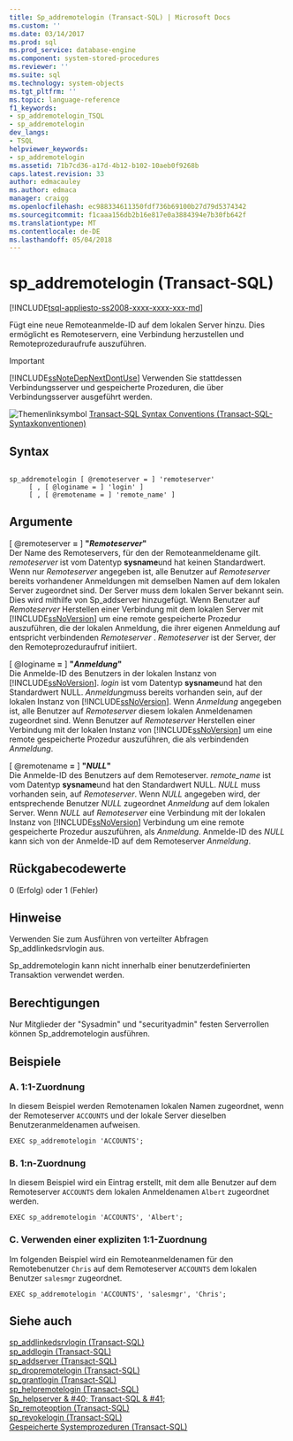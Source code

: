 ```yaml
---
title: Sp_addremotelogin (Transact-SQL) | Microsoft Docs
ms.custom: ''
ms.date: 03/14/2017
ms.prod: sql
ms.prod_service: database-engine
ms.component: system-stored-procedures
ms.reviewer: ''
ms.suite: sql
ms.technology: system-objects
ms.tgt_pltfrm: ''
ms.topic: language-reference
f1_keywords:
- sp_addremotelogin_TSQL
- sp_addremotelogin
dev_langs:
- TSQL
helpviewer_keywords:
- sp_addremotelogin
ms.assetid: 71b7cd36-a17d-4b12-b102-10aeb0f9268b
caps.latest.revision: 33
author: edmacauley
ms.author: edmaca
manager: craigg
ms.openlocfilehash: ec988334611350fdf736b69100b27d79d5374342
ms.sourcegitcommit: f1caaa156db2b16e817e0a3884394e7b30fb642f
ms.translationtype: MT
ms.contentlocale: de-DE
ms.lasthandoff: 05/04/2018
---
```

# <a name="spaddremotelogin-transact-sql"></a>sp_addremotelogin (Transact-SQL)
[!INCLUDE[tsql-appliesto-ss2008-xxxx-xxxx-xxx-md](../../includes/tsql-appliesto-ss2008-xxxx-xxxx-xxx-md.md)]

  Fügt eine neue Remoteanmelde-ID auf dem lokalen Server hinzu. Dies ermöglicht es Remoteservern, eine Verbindung herzustellen und Remoteprozeduraufrufe auszuführen.  
  
> [!IMPORTANT]  
>  [!INCLUDE[ssNoteDepNextDontUse](../../includes/ssnotedepnextdontuse-md.md)] Verwenden Sie stattdessen Verbindungsserver und gespeicherte Prozeduren, die über Verbindungsserver ausgeführt werden.  
  
 ![Themenlinksymbol](../../database-engine/configure-windows/media/topic-link.gif "Topic link icon") [Transact-SQL Syntax Conventions (Transact-SQL-Syntaxkonventionen)](../../t-sql/language-elements/transact-sql-syntax-conventions-transact-sql.md)  
  
## <a name="syntax"></a>Syntax  
  
```  
  
sp_addremotelogin [ @remoteserver = ] 'remoteserver'   
     [ , [ @loginame = ] 'login' ]   
     [ , [ @remotename = ] 'remote_name' ]  
```  
  
## <a name="arguments"></a>Argumente  
 [ @remoteserver **=** ] **"***Remoteserver***"**  
 Der Name des Remoteservers, für den der Remoteanmeldename gilt. *remoteserver* ist vom Datentyp **sysname**und hat keinen Standardwert. Wenn nur *Remoteserver* angegeben ist, alle Benutzer auf *Remoteserver* bereits vorhandener Anmeldungen mit demselben Namen auf dem lokalen Server zugeordnet sind. Der Server muss dem lokalen Server bekannt sein. Dies wird mithilfe von Sp_addserver hinzugefügt. Wenn Benutzer auf *Remoteserver* Herstellen einer Verbindung mit dem lokalen Server mit [!INCLUDE[ssNoVersion](../../includes/ssnoversion-md.md)] um eine remote gespeicherte Prozedur auszuführen, die der lokalen Anmeldung, die ihrer eigenen Anmeldung auf entspricht verbindenden *Remoteserver* . *Remoteserver* ist der Server, der den Remoteprozeduraufruf initiiert.  
  
 [ @loginame **=** ] **"***Anmeldung***"**  
 Die Anmelde-ID des Benutzers in der lokalen Instanz von [!INCLUDE[ssNoVersion](../../includes/ssnoversion-md.md)]. *login* ist vom Datentyp **sysname**und hat den Standardwert NULL. *Anmeldung*muss bereits vorhanden sein, auf der lokalen Instanz von [!INCLUDE[ssNoVersion](../../includes/ssnoversion-md.md)]. Wenn *Anmeldung* angegeben ist, alle Benutzer auf *Remoteserver* diesem lokalen Anmeldenamen zugeordnet sind. Wenn Benutzer auf *Remoteserver* Herstellen einer Verbindung mit der lokalen Instanz von [!INCLUDE[ssNoVersion](../../includes/ssnoversion-md.md)] um eine remote gespeicherte Prozedur auszuführen, die als verbindenden *Anmeldung*.  
  
 [ @remotename **=** ] **"***NULL***"**  
 Die Anmelde-ID des Benutzers auf dem Remoteserver. *remote_name* ist vom Datentyp **sysname**und hat den Standardwert NULL. *NULL* muss vorhanden sein, auf *Remoteserver*. Wenn *NULL* angegeben wird, der entsprechende Benutzer *NULL* zugeordnet *Anmeldung* auf dem lokalen Server. Wenn *NULL* auf *Remoteserver* eine Verbindung mit der lokalen Instanz von [!INCLUDE[ssNoVersion](../../includes/ssnoversion-md.md)] Verbindung um eine remote gespeicherte Prozedur auszuführen, als *Anmeldung*. Anmelde-ID des *NULL* kann sich von der Anmelde-ID auf dem Remoteserver *Anmeldung*.  
  
## <a name="return-code-values"></a>Rückgabecodewerte  
 0 (Erfolg) oder 1 (Fehler)  
  
## <a name="remarks"></a>Hinweise  
 Verwenden Sie zum Ausführen von verteilter Abfragen Sp_addlinkedsrvlogin aus.  
  
 Sp_addremotelogin kann nicht innerhalb einer benutzerdefinierten Transaktion verwendet werden.  
  
## <a name="permissions"></a>Berechtigungen  
 Nur Mitglieder der "Sysadmin" und "securityadmin" festen Serverrollen können Sp_addremotelogin ausführen.  
  
## <a name="examples"></a>Beispiele  
  
### <a name="a-mapping-one-to-one"></a>A. 1:1-Zuordnung  
 In diesem Beispiel werden Remotenamen lokalen Namen zugeordnet, wenn der Remoteserver `ACCOUNTS` und der lokale Server dieselben Benutzeranmeldenamen aufweisen.  
  
```  
EXEC sp_addremotelogin 'ACCOUNTS';  
```  
  
### <a name="b-mapping-many-to-one"></a>B. 1:n-Zuordnung  
 In diesem Beispiel wird ein Eintrag erstellt, mit dem alle Benutzer auf dem Remoteserver `ACCOUNTS` dem lokalen Anmeldenamen `Albert` zugeordnet werden.  
  
```  
EXEC sp_addremotelogin 'ACCOUNTS', 'Albert';  
```  
  
### <a name="c-using-explicit-one-to-one-mapping"></a>C. Verwenden einer expliziten 1:1-Zuordnung  
 Im folgenden Beispiel wird ein Remoteanmeldenamen für den Remotebenutzer `Chris` auf dem Remoteserver `ACCOUNTS` dem lokalen Benutzer `salesmgr` zugeordnet.  
  
```  
EXEC sp_addremotelogin 'ACCOUNTS', 'salesmgr', 'Chris';  
```  
  
## <a name="see-also"></a>Siehe auch  
 [sp_addlinkedsrvlogin &#40;Transact-SQL&#41;](../../relational-databases/system-stored-procedures/sp-addlinkedsrvlogin-transact-sql.md)   
 [sp_addlogin &#40;Transact-SQL&#41;](../../relational-databases/system-stored-procedures/sp-addlogin-transact-sql.md)   
 [sp_addserver &#40;Transact-SQL&#41;](../../relational-databases/system-stored-procedures/sp-addserver-transact-sql.md)   
 [sp_dropremotelogin &#40;Transact-SQL&#41;](../../relational-databases/system-stored-procedures/sp-dropremotelogin-transact-sql.md)   
 [sp_grantlogin &#40;Transact-SQL&#41;](../../relational-databases/system-stored-procedures/sp-grantlogin-transact-sql.md)   
 [sp_helpremotelogin &#40;Transact-SQL&#41;](../../relational-databases/system-stored-procedures/sp-helpremotelogin-transact-sql.md)   
 [Sp_helpserver & #40; Transact-SQL & #41;](../../relational-databases/system-stored-procedures/sp-helpserver-transact-sql.md)   
 [Sp_remoteoption &#40;Transact-SQL&#41;](../../relational-databases/system-stored-procedures/sp-remoteoption-transact-sql.md)   
 [sp_revokelogin &#40;Transact-SQL&#41;](../../relational-databases/system-stored-procedures/sp-revokelogin-transact-sql.md)   
 [Gespeicherte Systemprozeduren &#40;Transact-SQL&#41;](../../relational-databases/system-stored-procedures/system-stored-procedures-transact-sql.md)  
  
  
